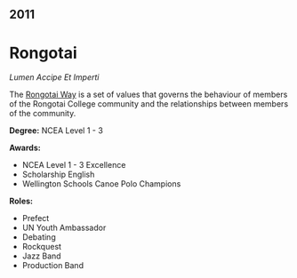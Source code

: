 ## 2011

# Rongotai

_Lumen Accipe Et Imperti_

The [Rongotai Way](https://www.rongotai.school.nz/values/) is a set of values that governs the behaviour of members of the Rongotai College community and the relationships between members of the community.

**Degree:** NCEA Level 1 - 3

**Awards:**
- NCEA Level 1 - 3 Excellence
- Scholarship English
- Wellington Schools Canoe Polo Champions

**Roles:**
- Prefect
- UN Youth Ambassador
- Debating
- Rockquest
- Jazz Band
- Production Band
